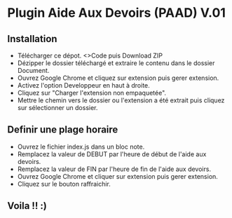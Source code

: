 # Plugin Aide Aux Devoirs (PAAD) V.01

## Installation

* Télécharger ce dépot. <>Code puis Download ZIP
* Dézipper le dossier téléchargé et extraire le contenu dans le dossier Document.
* Ouvrez Google Chrome et cliquez sur extension puis gerer extension.
* Activez l'option Developpeur en haut à droite.
* Cliquez sur "Charger l'extension non empaquetée".
* Mettre le chemin vers le dossier ou l'extension a été extrait puis cliquez sur sélectionner un dossier.

## Definir une plage horaire
* Ouvrez le fichier index.js dans un bloc note.
* Remplacez la valeur de DEBUT par l'heure de début de l'aide aux devoirs.
* Remplacez la valeur de FIN par l'heure de fin de l'aide aux devoirs.
* Ouvrez Google Chrome et cliquer sur extension puis gerer extension.
* Cliquez sur le bouton raffraichir.

## Voila !! :) 